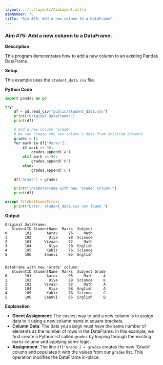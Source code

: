 ```yaml
---
layout: ../../layouts/AimLayout.astro
aimNumber: 75
title: "Aim #75: Add a new column to a DataFrame"
---
```


### Aim #75: Add a new column to a DataFrame.

**Description**

This program demonstrates how to add a new column to an existing Pandas DataFrame.

**Setup**

This example uses the `student_data.csv` file.

**Python Code**

```python
import pandas as pd

try:
    df = pd.read_csv("public/student_data.csv")
    print("Original DataFrame:")
    print(df)

    # Add a new column 'Grade'
    # We can create the new column's data from existing columns
    grades = []
    for mark in df['Marks']:
        if mark >= 90:
            grades.append('A')
        elif mark >= 80:
            grades.append('B')
        else:
            grades.append('C')
    
    df['Grade'] = grades
    
    print("\n\nDataFrame with new 'Grade' column:")
    print(df)

except FileNotFoundError:
    print("Error: student_data.csv not found.")
```

**Output**

```text
Original DataFrame:
   StudentID StudentName  Marks  Subject
0        101       Aarav     95     Math
1        102        Diya     88  Science
2        103      Vivaan     92     Math
3        104        Riya     98  English
4        105       Kabir     76  Science
5        106      Saanvi     85  English


DataFrame with new 'Grade' column:
   StudentID StudentName  Marks  Subject Grade
0        101       Aarav     95     Math     A
1        102        Diya     88  Science     B
2        103      Vivaan     92     Math     A
3        104        Riya     98  English     A
4        105       Kabir     76  Science     C
5        106      Saanvi     85  English     B
```

**Explanation**

- **Direct Assignment**: The easiest way to add a new column is to assign data to it using a new column name in square brackets.
- **Column Data**: The data you assign must have the same number of elements as the number of rows in the DataFrame. In this example, we first create a Python list called `grades` by looping through the existing `Marks` column and applying some logic.
- **Assignment**: The line `df['Grade'] = grades` creates the new 'Grade' column and populates it with the values from our `grades` list. This operation modifies the DataFrame in-place.
